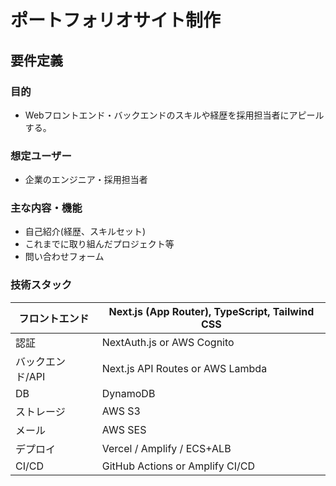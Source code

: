 # ポートフォリオサイト制作

## 要件定義

### 目的
- Webフロントエンド・バックエンドのスキルや経歴を採用担当者にアピールする。

### 想定ユーザー
- 企業のエンジニア・採用担当者

### 主な内容・機能
- 自己紹介(経歴、スキルセット)
- これまでに取り組んだプロジェクト等
- 問い合わせフォーム

### 技術スタック
| フロントエンド | Next.js (App Router), TypeScript, Tailwind CSS |
| --- | --- |
| 認証 | NextAuth.js or AWS Cognito |
| バックエンド/API | Next.js API Routes or AWS Lambda |
| DB | DynamoDB |
| ストレージ | AWS S3 |
| メール | AWS SES |
| デプロイ | Vercel / Amplify / ECS+ALB |
| CI/CD | GitHub Actions or Amplify CI/CD |

